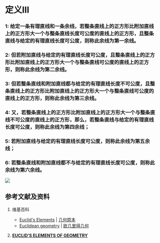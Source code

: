 # 定义Ⅲ

### 1: 给定一条有理直线和一条余线，若整条直线上的正方形比附加直线上的正方形大一个与整条直线长度可公度的直线上的正方形，且整条直线与给定的有理直线长度可公度，则称此余线为第一余线。

### 2: 但若附加直线与给定的有理直线长度可公度，且整条直线上的正方形比附加直线上的正方形大一个与整条直线可公度的直线上的正方形，则称此余线为第二余线。

### 3: 但若整条直线和附加直线都与给定的有理直线长度不可公度，且整条直线上的正方形比附加直线上的正方形大一个与整条直线可公度的直线上的正方形，则称此余线为第三余线。

### 4: 又，若整条直线上的正方形比附加直线上的正方形大一个与整条直线不可公度的直线上的正方形，那么，若整条直线与给定的有理直线长度可公度，则称此余线为第四余线；

### 5: 若附加直线与给定的有理直线长度可公度，则称此余线为第五余线；

### 6: 若整条直线和附加直线都不与给定的有理直线长度可公度，则称此余线为第六余线。

![](/images/欧几里得几何/欧几里得元素中典型的几何实验/卷10/定义Ⅲ/1.jpg)

## 参考文献及资料

1. 维基百科
	- [Euclid's Elements](https://en.wikipedia.org/wiki/Euclid%27s_Elements) | [几何原本](https://zh.wikipedia.org/wiki/%E5%87%A0%E4%BD%95%E5%8E%9F%E6%9C%AC) 
	- [Euclidean geometry](https://en.wikipedia.org/wiki/Euclidean_geometry) | [欧几里得几何](https://zh.wikipedia.org/wiki/%E6%AC%A7%E5%87%A0%E9%87%8C%E5%BE%97%E5%87%A0%E4%BD%95) 

2. [**EUCLID’S ELEMENTS OF GEOMETRY**](https://farside.ph.utexas.edu/books/Euclid/Elements.pdf) 






